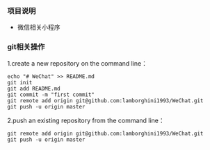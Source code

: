 ### 项目说明
- 微信相关小程序

### git相关操作
1.create a new repository on the command line：

    echo "# WeChat" >> README.md
    git init
    git add README.md
    git commit -m "first commit"
    git remote add origin git@github.com:lamborghini1993/WeChat.git
    git push -u origin master

2.push an existing repository from the command line：

    git remote add origin git@github.com:lamborghini1993/WeChat.git
    git push -u origin master

